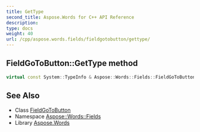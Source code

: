 ```yaml
---
title: GetType
second_title: Aspose.Words for C++ API Reference
description: 
type: docs
weight: 40
url: /cpp/aspose.words.fields/fieldgotobutton/gettype/
---
```

## FieldGoToButton::GetType method




```cpp
virtual const System::TypeInfo & Aspose::Words::Fields::FieldGoToButton::GetType() const override
```

## See Also

* Class [FieldGoToButton](../)
* Namespace [Aspose::Words::Fields](../../)
* Library [Aspose.Words](../../../)
